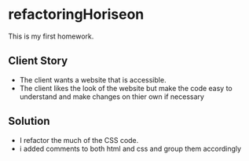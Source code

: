 # refactoringHoriseon

This is my first homework. 

## Client Story

* The client wants a website that is accessible.
* The client likes the look of the website but make the code easy to understand and make changes on thier own if necessary

## Solution

* I refactor the much of the CSS code.
* i added comments to both html and css and group them accordingly
